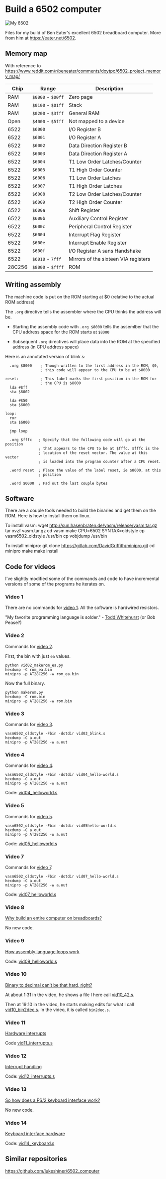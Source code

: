 # Build a 6502 computer

![My 6502](6502s.jpg)


Files for my build of Ben Eater's excellent 6502 breadboard computer. More
from him at https://eater.net/6502.

## Memory map

With reference to https://www.reddit.com/r/beneater/comments/doytpo/6502_project_memory_map/

| Chip | Range | Description |
| --- | --- | --- |
| RAM | `$0000` - `$00ff` | Zero page |
| RAM | `$0100` - `$01ff` | Stack |
| RAM | `$0200` - `$3fff` | General RAM |
| Open | `$4000` - `$5fff` | Not mapped to a device |
| 6522 | `$6000` | I/O Register B |
| 6522 | `$6001` | I/O Register A |
| 6522 | `$6002` | Data Direction Register B |
| 6522 | `$6003` | Data Direction Register A |
| 6522 | `$6004` | T1 Low Order Latches/Counter |
| 6522 | `$6005` | T1 High Order Counter |
| 6522 | `$6006` | T1 Low Order Latches |
| 6522 | `$6007` | T1 High Order Latches |
| 6522 | `$6008` | T2 Low Order Latches/Counter |
| 6522 | `$6009` | T2 High Order Counter |
| 6522 | `$600a` | Shift Register |
| 6522 | `$600b` | Auxiliary Control Register |
| 6522 | `$600c` | Peripheral Control Register |
| 6522 | `$600d` | Interrupt Flag Register |
| 6522 | `$600e` | Interrupt Enable Register |
| 6522 | `$600f` | I/O Register A sans Handshake |
| 6522 | `$6010` - `7fff` | Mirrors of the sixteen VIA registers |
| 28C256 | `$8000` - `$ffff` | ROM |


## Writing assembly

The machine code is put on the ROM starting at $0 (relative to the actual ROM address)

The `.org` directive tells the assembler where the CPU thinks the address will be.

- Starting the assembly code with `.org $8000` tells the assemlber that the CPU address space for the ROM starts at `$8000`

- Subsequent `.org` directives will place data into the ROM at the specified address (in CPU address space)

Here is an annotated version of blink.s:

      .org $8000    ; Though written to the first address in the ROM, $0,
                    ; this code will appear to the CPU to be at $8000

    reset:          ; This label marks the first position in the ROM for
                    ; the CPU is $8000
      lda #$ff
      sta $6002

      lda #$50
      sta $6000

    loop:
      ror
      sta $6000

      jmp loop

      .org $fffc   ; Specify that the following code will go at the position
                   ; that appears to the CPU to be at $fffc. $fffc is the
                   ; location of the reset vector. The value at this vector
                   ; is loaded into the program counter after a CPU reset.

      .word reset  ; Place the value of the label reset, ie $8000, at this
                   ; position

      .word $0000  ; Pad out the last couple bytes


## Software

There are a couple tools needed to build the binaries and get them on the ROM. Here is how to install them on linux.

To install vasm:
    wget http://sun.hasenbraten.de/vasm/release/vasm.tar.gz
    tar xvzf vasm.tar.gz
    cd vasm
    make CPU=6502 SYNTAX=oldstyle
    cp vasm6502_oldstyle /usr/bin
    cp vobjdump /usr/bin


To install minipro:
    git clone https://gitlab.com/DavidGriffith/minipro.git
    cd minipro
    make
    make install


## Code for videos

I've slightly modified some of the commands and code to have incremental
versions of some of the programs he iterates on.

### Video 1 

There are no commands for [video 1](https://www.youtube.com/watch?v=yl8vPW5hydQ).
All the software is hardwired resistors.

"My favorite programming language is solder." - [Todd Whitehurst](https://www.google.com/books/edition/The_Art_and_Science_of_Analog_Circuit_De/SPwqg7qpFWUC?hl=en&gbpv=1&dq=bob%20pease%20richard%20feynman&pg=PA41&printsec=frontcover) (or Bob Pease?)


### Video 2

Commands for [video 2](https://www.youtube.com/watch?v=yl8vPW5hydQ).

First, the bin with just `ea` values.

    python vid02_makerom_ea.py
    hexdump -C rom_ea.bin
    minipro -p AT28C256 -w rom_ea.bin

Now the full binary.

    python makerom.py
    hexdump -C rom.bin
    minipro -p AT28C256 -w rom.bin

### Video 3

Commands for [video 3](https://www.youtube.com/watch?v=oO8_2JJV0B4).

    vasm6502_oldstyle -Fbin -dotdir vid03_blink.s
    hexdump -C a.out
    minipro -p AT28C256 -w a.out

### Video 4

Commands for [video 4](https://www.youtube.com/watch?v=oO8_2JJV0B4).

    vasm6502_oldstyle -Fbin -dotdir vid04_hello-world.s
    hexdump -C a.out
    minipro -p AT28C256 -w a.out

Code: [vid04_helloworld.s](vid04_helloworld.s)

### Video 5

Commands for [video 5](https://www.youtube.com/watch?v=xBjQVxVxOxc).

    vasm6502_oldstyle -Fbin -dotdir vid05hello-world.s
    hexdump -C a.out
    minipro -p AT28C256 -w a.out

Code: [vid05_helloworld.s](vid05_helloworld.s)

### Video 7

Commands for [video 7](https://www.youtube.com/watch?v=omI0MrTWiMU).

    vasm6502_oldstyle -Fbin -dotdir vid07_hello-world.s
    hexdump -C a.out
    minipro -p AT28C256 -w a.out

Code: [vid07_helloworld.s](vid07_helloworld.s)

### Video 8

[Why build an entire computer on breadboards?](https://youtu.be/fCbAafKLqC8)

No new code.

### Video 9

[How assembly language loops work](https://youtu.be/ZYJIakkcLYw)

Code: [vid09_helloworld.s](vid09_helloworld.s)

### Video 10

[Binary to decimal can’t be that hard, right?](https://youtu.be/v3-a-zqKfgA)

At about 1:31 in the video, he shows a file I here call [vid10_42.s](vid10_42.s).

Then at 19:10 in the video, he starts making edits for what I call [vid10_bin2dec.s](vid10_bin2dec.s). In the video, it is called `bin2dec.s`.

### Video 11

[Hardware interrupts](https://youtu.be/DlEa8kd7n3Q)

Code [vid11_interrupts.s](vid11_interrupt.s)

### Video 12

[Interrupt handling](https://youtu.be/oOYA-jsWTmc)

Code: [vid12_interrupts.s](vid12_interrupts.s)

### Video 13

[So how does a PS/2 keyboard interface work?](https://youtu.be/7aXbh9VUB3U)

No new code.

### Video 14

[Keyboard interface hardware](https://youtu.be/7aXbh9VUB3U)

Code: [vid14_keyboard.s](vid14_keyboard.s)

## Similar repositories

<https://github.com/lukeshiner/6502_computer>
